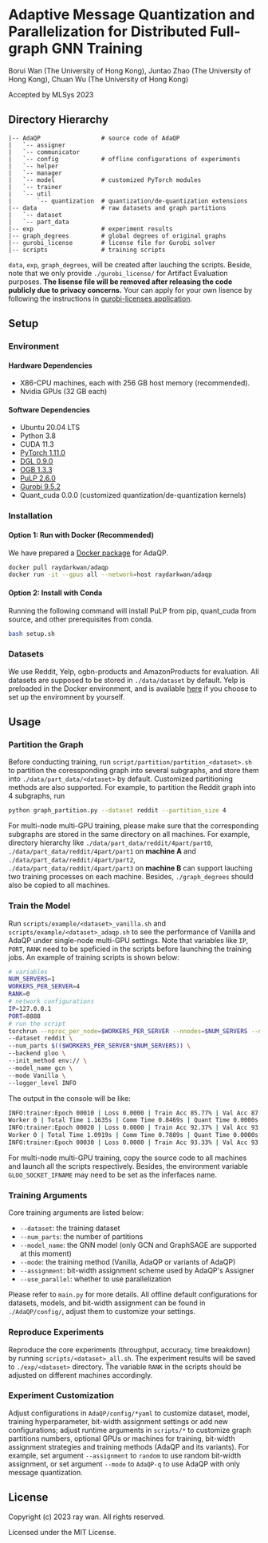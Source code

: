 # Adaptive Message Quantization and Parallelization for Distributed Full-graph GNN Training

Borui Wan (The University of Hong Kong), Juntao Zhao (The University of Hong Kong), Chuan Wu (The University of Hong Kong)

Accepted by MLSys 2023



## Directory Hierarchy

```
|-- AdaQP                 # source code of AdaQP
|   `-- assigner
|   `-- communicator
|   `-- config            # offline configurations of experiments
|   `-- helper
|   `-- manager
|   `-- model             # customized PyTorch modules
|   `-- trainer
|   `-- util
|       `-- quantization  # quantization/de-quantization extensions
|-- data                  # raw datasets and graph partitions
|   `-- dataset
|   `-- part_data
|-- exp                   # experiment results
|-- graph_degrees         # global degrees of original graphs
|-- gurobi_license        # license file for Gurobi solver
|-- scripts               # training scripts
```

`data`, `exp`, `graph_degrees`, will be created after lauching the scripts. Beside, note that we only provide `./gurobi_license/` for Artifact Evaluation purposes. **The lisense file will be removed after releasing the code publicly due to privacy concerns.** Your can apply for your own lisence by following the instructions in [gurobi-licenses application](https://www.gurobi.com/academia/academic-program-and-licenses/).

## Setup

### Environment

#### Hardware Dependencies

- X86-CPU machines, each with 256 GB host memory (recommended).  
- Nvidia GPUs (32 GB each)

#### Software Dependencies

- Ubuntu 20.04 LTS
- Python 3.8
- CUDA 11.3
- [PyTorch 1.11.0](https://github.com/pytorch/pytorch)
- [DGL 0.9.0](https://github.com/dmlc/dgl)
- [OGB 1.3.3](https://ogb.stanford.edu/docs/home/)
- [PuLP 2.6.0](https://github.com/coin-or/pulp)
- [Gurobi 9.5.2](https://anaconda.org/Gurobi/gurobi)
- Quant_cuda 0.0.0 (customized quantization/de-quantization kernels)

### Installation

#### Option 1: Run with Docker (Recommended)

We have prepared a [Docker package](https://hub.docker.com/r/raydarkwan/adaqp) for AdaQP.

```bash
docker pull raydarkwan/adaqp
docker run -it --gpus all --network=host raydarkwan/adaqp
```

#### Option 2: Install with Conda

Running the following command will install PuLP from pip, quant_cuda from source, and other prerequisites from conda.

```bash
bash setup.sh
```

### Datasets

We use Reddit, Yelp, ogbn-products and AmazonProducts for evaluation. All datasets are supposed to be stored in `./data/dataset` by default. Yelp is preloaded in the Docker environment, and is available [here](https://drive.google.com/open?id=1zycmmDES39zVlbVCYs88JTJ1Wm5FbfLz) if you choose to set up the enviromnent by yourself. 


## Usage

### Partition the Graph

Before conducting training, run `script/partition/partition_<dataset>.sh` to partition the coressponding graph into several subgraphs, and store them into `./data/part_data/<dataset>` by default. Customized partitioning methods are also supported. For example, to partition the Reddit graph into 4 subgraphs, run

```bash
python graph_partition.py --dataset reddit --partition_size 4
```

For multi-node multi-GPU training, please make sure that the corresponding subgraphs are stored in the same directory on all machines. For example, directory hierarchy like `./data/part_data/reddit/4part/part0`, `./data/part_data/reddit/4part/part1` on **machine A** and `./data/part_data/reddit/4part/part2`, `./data/part_data/reddit/4part/part3` on **machine B** can support lauching two training processes on each machine. Besides, `./graph_degrees` should also be copied to all machines.

### Train the Model

Run `scripts/example/<dataset>_vanilla.sh` and `scripts/example/<dataset>_adaqp.sh` to see the performance of Vanilla and AdaQP under single-node multi-GPU settings. Note that variables like `IP`, `PORT`, `RANK` need to be speficied in the scripts before launching the training jobs. An example of training scripts is shown below:

```bash
# variables
NUM_SERVERS=1
WORKERS_PER_SERVER=4
RANK=0
# network configurations
IP=127.0.0.1
PORT=8888
# run the script
torchrun --nproc_per_node=$WORKERS_PER_SERVER --nnodes=$NUM_SERVERS --node_rank=$RANK --master_addr=$IP --master_port=$PORT main.py \
--dataset reddit \
--num_parts $(($WORKERS_PER_SERVER*$NUM_SERVERS)) \
--backend gloo \
--init_method env:// \
--model_name gcn \
--mode Vanilla \
--logger_level INFO
```
The output in the console will be like:

```bash
INFO:trainer:Epoch 00010 | Loss 0.0000 | Train Acc 85.77% | Val Acc 87.00% | Test Acc 86.75%
Worker 0 | Total Time 1.1635s | Comm Time 0.8469s | Quant Time 0.0000s | Agg Time 0.2060s | Reduce Time 0.0466s
INFO:trainer:Epoch 00020 | Loss 0.0000 | Train Acc 92.37% | Val Acc 93.00% | Test Acc 92.98%
Worker 0 | Total Time 1.0919s | Comm Time 0.7889s | Quant Time 0.0000s | Agg Time 0.1786s | Reduce Time 0.0690s
INFO:trainer:Epoch 00030 | Loss 0.0000 | Train Acc 93.33% | Val Acc 93.81% | Test Acc 93.91%
```

For multi-node multi-GPU training, copy the source code to all machines and launch all the scripts respectively. Besides, the environment variable `GLOO_SOCKET_IFNAME` may need to be set as the inferfaces name.

### Training Arguments

Core training arguments are listed below:

- `--dataset`: the training dataset
- `--num_parts`: the number of partitions
- `--model_name`: the GNN model (only GCN and GraphSAGE are supported at this moment)
- `--mode`: the training method (Vanilla, AdaQP or variants of AdaQP)
- `--assignment`: bit-width assignment scheme used by AdaQP's Assigner
- `--use_parallel`: whether to use parallelization

Please refer to `main.py` for more details. All offline default configurations for datasets, models, and bit-width assignment can be found in `./AdaQP/config/`, adjust them to customize your settings.

### Reproduce Experiments

Reproduce the core experiments (throughput, accuracy, time breakdown) by running `scripts/<dataset>_all.sh`. The experiment results will be saved to `./exp/<dataset>` directory. The variable `RANK` in the scripts should be adjusted on different machines accordingly.

### Experiment Customization

Adjust configurations in `AdaQP/config/*yaml` to customize dataset, model, training hyperparameter, bit-width assignment settings or add new configurations; adjust runtime arguments in `scripts/*` to customize graph partitions numbers, optional GPUs or machines for training, bit-width assignment strategies and training methods (AdaQP and its variants). For example, set argument `--assignment` to `random` to use random bit-width assignment, or set argument `--mode` to `AdaQP-q` to use AdaQP with only message quantization.

## License

Copyright (c) 2023 ray wan. All rights reserved.

Licensed under the MIT License.
